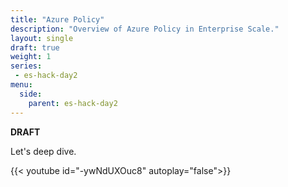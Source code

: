 ```yaml
---
title: "Azure Policy"
description: "Overview of Azure Policy in Enterprise Scale."
layout: single
draft: true
weight: 1
series:
 - es-hack-day2
menu:
  side:
    parent: es-hack-day2
---
```


**DRAFT**

Let's deep dive.

{{< youtube id="-ywNdUXOuc8" autoplay="false">}}
